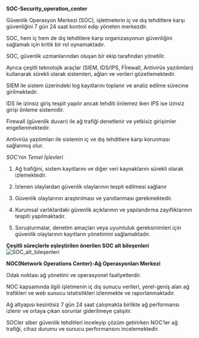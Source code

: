 **SOC-Security_operation_center**

Güvenlik Operasyon Merkezi (SOC), işletmelerin iç ve dış tehditlere karşı güvenliğini 7 gün 24 saat kontrol edip yöneten merkezdir.

SOC, hem iç hem de dış tehditlere karşı organizasyonun güvenliğini sağlamak için kritik bir rol oynamaktadır.

SOC, güvenlik uzmanlarından oluşan bir ekip tarafından yönetilir.

Ayrıca çeşitli teknolojik araçlar (SIEM, IDS/IPS, Fİrewall, Antivirüs yazılımları) kullanarak sürekli olarak sistemleri, ağları ve verileri gözetlemektedir.

SIEM ile sistem üzerindeki log kayıtlarını toplanır ve analiz edilme sürecine girilmektedir.

IDS ile izinsiz giriş tespit yapılır ancak tehditi önlemez iken IPS ise izinsiz girişi önleme sistemidir.

Firewall (güvenlik duvarı) ile ağ trafiği denetlenir ve yetkisiz girişimler engellenmektedir.

Antivirüs yazılımları ile sistemin iç ve dış tehditlere karşı korunması sağlanmış olur.

*SOC’nin Temel İşlevleri*

1. Ağ trafiğini, sistem kayıtlarını ve diğer veri kaynaklarını sürekli olarak izlemektedir.

2. İzlenen olaylardan güvenlik olaylarının tespit edilmesi sağlanır

3. Güvenlik olaylarının araştırılması ve yanıtlanması gerekmektedir.

4. Kurumsal varlıklardaki güvenlik açıklarının ve yapılandırma zayıflıklarının tespiti yapılmaktadır.

5. Soruşturmalar, denetim amaçları veya uyumluluk gereksinimleri için güvenlik olaylarının kayıtların yönetimini sağlamaktadır.

**Çeşitli süreçlerle eşleştirilen önerilen SOC alt bileşenleri**
![SOC_alt_bileşenleri](https://github.com/user-attachments/assets/f7353a74-df9a-404f-8d90-ad0d4326af02)

**NOC(Network Operations Center)-Ağ Operasyonları Merkezi**

Odak noktası ağ yönetimi ve operasyonel faaliyetlerdir. 

NOC kapsamında ilgili işletmenin iç dış sunucu verileri, yerel-geniş alan ağ trafikleri ve web sunucu istatistikleri izlenmekte ve raporlanmaktadır.

Ağ altyapısı kesintisiz 7 gün 24 saat çalışmakta birlikte ağ performansı izlenir ve ortaya çıkan sorunlar giderilmeye çalışılır.

SOCler siber güvenlik tehditleri inceleyip çözüm getirirken NOC’ler ağ trafiği, cihaz durumu ve sunucu performansını incelemektedir.
